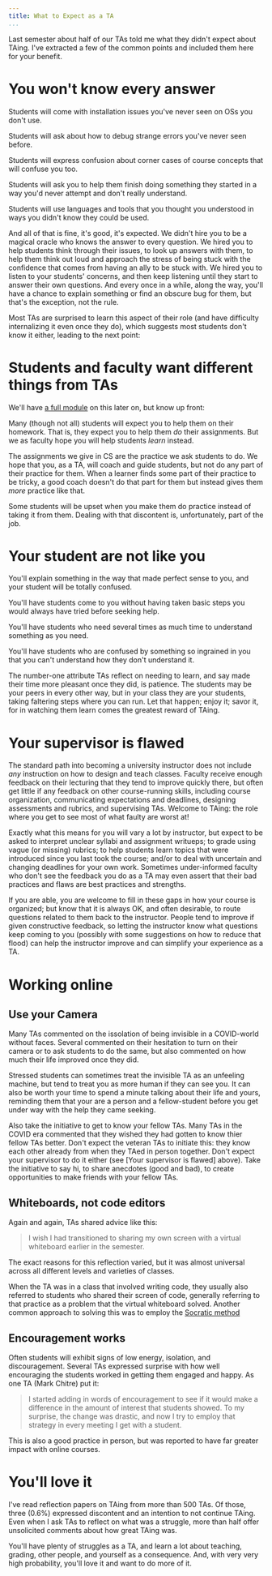 ```yaml
---
title: What to Expect as a TA
...
```


Last semester about half of our TAs told me what they didn't expect about TAing. I've extracted a few of the common points and included them here for your benefit.

# You won't know every answer

Students will come with installation issues you've never seen on OSs you don't use.

Students will ask about how to debug strange errors you've never seen before.

Students will express confusion about corner cases of course concepts that will confuse you too.

Students will ask you to help them finish doing something they started in a way you'd never attempt and don't really understand.

Students will use languages and tools that you thought you understood in ways you didn't know they could be used.

And all of that is fine, it's good, it's expected. We didn't hire you to be a magical oracle who knows the answer to every question. We hired you to help students think through their issues, to look up answers with them, to help them think out loud and approach the stress of being stuck with the confidence that comes from having an ally to be stuck with. We hired you to listen to your students' concerns, and then keep listening until they start to answer their own questions. And every once in a while, along the way, you'll have a chance to explain something or find an obscure bug for them, but that's the exception, not the rule.

Most TAs are surprised to learn this aspect of their role (and have difficulty internalizing it even once they do), which suggests most students don't know it either, leading to the next point:

# Students and faculty want different things from TAs

We'll have [a full module](answers.html) on this later on, but know up front:

Many (though not all) students will expect you to help them on their homework. That is, they expect you to help them *do* their assignments.
But we as faculty hope you will help students *learn* instead.

The assignments we give in CS are the practice we ask students to do.
We hope that you, as a TA, will coach and guide students, but not do any part of their practice for them.
When a learner finds some part of their practice to be tricky, a good coach doesn't do that part for them but instead gives them *more* practice like that.

Some students will be upset when you make them do practice instead of taking it from them. Dealing with that discontent is, unfortunately, part of the job.

# Your student are not like you

You'll explain something in the way that made perfect sense to you, and your student will be totally confused.

You'll have students come to you without having taken basic steps you would always have tried before seeking help.

You'll have students who need several times as much time to understand something as you need.

You'll have students who are confused by something so ingrained in you that you can't understand how they don't understand it.

The number-one attribute TAs reflect on needing to learn, and say made their time more pleasant once they did, is patience. The students may be your peers in every other way, but in your class they are your students, taking faltering steps where you can run. Let that happen; enjoy it; savor it, for in watching them learn comes the greatest reward of TAing.

# Your supervisor is flawed

The standard path into becoming a university instructor does not include *any* instruction on how to design and teach classes. Faculty receive enough feedback on their lecturing that they tend to improve quickly there, but often get little if any feedback on other course-running skills, including course organization, communicating expectations and deadlines, designing assessments and rubrics, and supervising TAs. Welcome to TAing: the role where you get to see most of what faulty are worst at!

Exactly what this means for you will vary a lot by instructor, but expect to be asked to interpret unclear syllabi and assignment writueps; to grade using vague (or missing) rubrics; to help students learn topics that were introduced since you last took the course; and/or to deal with uncertain and changing deadlines for your own work. Sometimes under-informed faculty who don't see the feedback you do as a TA may even assert that their bad practices and flaws are best practices and strengths.

If you are able, you are welcome to fill in these gaps in how your course is organized; but know that it is always OK, and often desirable, to route questions related to them back to the instructor. People tend to improve if given constructive feedback, so letting the instructor know what questions keep coming to you (possibly with some suggestions on how to reduce that flood) can help the instructor improve and can simplify your experience as a TA.

# Working online

## Use your Camera

Many TAs commented on the issolation of being invisible in a COVID-world without faces. Several commented on their hesitation to turn on their camera or to ask students to do the same, but also commented on how much their life improved once they did.

Stressed students can sometimes treat the invisible TA as an unfeeling machine, but tend to treat you as more human if they can see you. It can also be worth your time to spend a minute talking about their life and yours, reminding them that your are a person and a fellow-student before you get under way with the help they came seeking.

Also take the initiative to get to know your fellow TAs. Many TAs in the COVID era commented that they wished they had gotten to know thier fellow TAs better. Don't expect the veteran TAs to initiate this: they know each other already from when they TAed in person together. Don't expect your supervisor to do it either (see [Your supervisor is flawed] above). Take the initiative to say hi, to share anecdotes (good and bad), to create opportunities to make friends with your fellow TAs.

## Whiteboards, not code editors

Again and again, TAs shared advice like this:

> I wish I had transitioned to sharing my own screen with a virtual whiteboard earlier in the semester.

The exact reasons for this reflection varied, but it was almost universal across all different levels and varieties of classes.

When the TA was in a class that involved writing code, they usually also referred to students who shared their screen of code, generally referring to that practice as a problem that the virtual whiteboard solved. Another common approach to solving this was to employ the [Socratic method](socratic.html)

## Encouragement works

Often students will exhibit signs of low energy, isolation, and discouragement. Several TAs expressed surprise with how well encouraging the students worked in getting them engaged and happy. As one TA (Mark Chitre) put it:

> I started adding in words of encouragement to see if it would make a difference in the amount of interest that students showed. To my surprise, the change was drastic, and now I try to employ that strategy in every meeting I get with a student.

This is also a good practice in person, but was reported to have far greater impact with online courses.

# You'll love it

I've read reflection papers on TAing from more than 500 TAs.
Of those, three (0.6%) expressed discontent and an intention to not continue TAing.
Even when I ask TAs to reflect on what was a struggle, more than half offer unsolicited comments about how great TAing was.

You'll have plenty of struggles as a TA, and learn a lot about teaching, grading, other people, and yourself as a consequence. And, with very very high probability, you'll love it and want to do more of it. 
